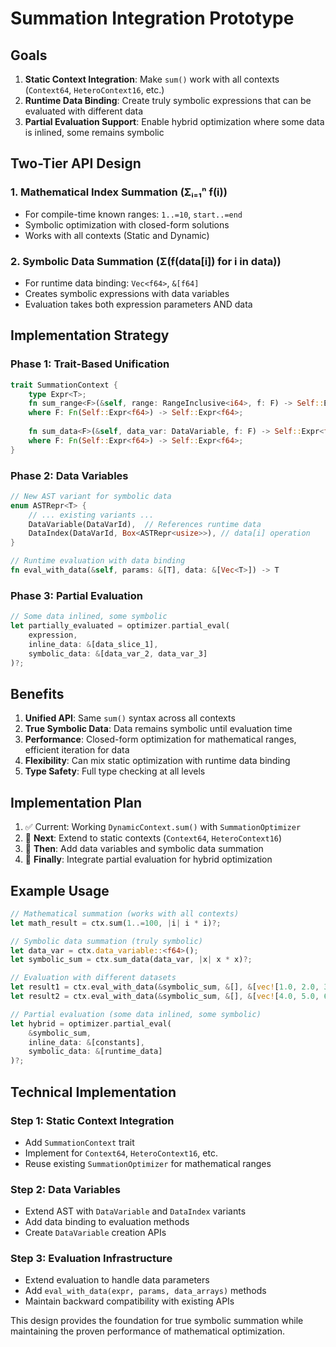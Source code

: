 # Summation Integration Prototype

## Goals

1. **Static Context Integration**: Make `sum()` work with all contexts (`Context64`, `HeteroContext16`, etc.)
2. **Runtime Data Binding**: Create truly symbolic expressions that can be evaluated with different data
3. **Partial Evaluation Support**: Enable hybrid optimization where some data is inlined, some remains symbolic

## Two-Tier API Design

### 1. Mathematical Index Summation (Σᵢ₌₁ⁿ f(i))
- For compile-time known ranges: `1..=10`, `start..=end`
- Symbolic optimization with closed-form solutions
- Works with all contexts (Static and Dynamic)

### 2. Symbolic Data Summation (Σ(f(data[i]) for i in data))
- For runtime data binding: `Vec<f64>`, `&[f64]`
- Creates symbolic expressions with data variables
- Evaluation takes both expression parameters AND data

## Implementation Strategy

### Phase 1: Trait-Based Unification
```rust
trait SummationContext {
    type Expr<T>;
    fn sum_range<F>(&self, range: RangeInclusive<i64>, f: F) -> Self::Expr<f64>
    where F: Fn(Self::Expr<f64>) -> Self::Expr<f64>;
    
    fn sum_data<F>(&self, data_var: DataVariable, f: F) -> Self::Expr<f64>
    where F: Fn(Self::Expr<f64>) -> Self::Expr<f64>;
}
```

### Phase 2: Data Variables
```rust
// New AST variant for symbolic data
enum ASTRepr<T> {
    // ... existing variants ...
    DataVariable(DataVarId),  // References runtime data
    DataIndex(DataVarId, Box<ASTRepr<usize>>), // data[i] operation
}

// Runtime evaluation with data binding
fn eval_with_data(&self, params: &[T], data: &[Vec<T>]) -> T
```

### Phase 3: Partial Evaluation
```rust
// Some data inlined, some symbolic
let partially_evaluated = optimizer.partial_eval(
    expression,
    inline_data: &[data_slice_1],
    symbolic_data: &[data_var_2, data_var_3]
)?;
```

## Benefits

1. **Unified API**: Same `sum()` syntax across all contexts
2. **True Symbolic Data**: Data remains symbolic until evaluation time
3. **Performance**: Closed-form optimization for mathematical ranges, efficient iteration for data
4. **Flexibility**: Can mix static optimization with runtime data binding
5. **Type Safety**: Full type checking at all levels

## Implementation Plan

1. ✅ Current: Working `DynamicContext.sum()` with `SummationOptimizer`
2. 🔄 **Next**: Extend to static contexts (`Context64`, `HeteroContext16`)
3. 🔄 **Then**: Add data variables and symbolic data summation
4. 🔄 **Finally**: Integrate partial evaluation for hybrid optimization

## Example Usage

```rust
// Mathematical summation (works with all contexts)
let math_result = ctx.sum(1..=100, |i| i * i)?;

// Symbolic data summation (truly symbolic)
let data_var = ctx.data_variable::<f64>();
let symbolic_sum = ctx.sum_data(data_var, |x| x * x)?;

// Evaluation with different datasets
let result1 = ctx.eval_with_data(&symbolic_sum, &[], &[vec![1.0, 2.0, 3.0]]);
let result2 = ctx.eval_with_data(&symbolic_sum, &[], &[vec![4.0, 5.0, 6.0]]);

// Partial evaluation (some data inlined, some symbolic)
let hybrid = optimizer.partial_eval(
    &symbolic_sum,
    inline_data: &[constants],
    symbolic_data: &[runtime_data]
)?;
```

## Technical Implementation

### Step 1: Static Context Integration
- Add `SummationContext` trait
- Implement for `Context64`, `HeteroContext16`, etc.
- Reuse existing `SummationOptimizer` for mathematical ranges

### Step 2: Data Variables
- Extend AST with `DataVariable` and `DataIndex` variants
- Add data binding to evaluation methods
- Create `DataVariable` creation APIs

### Step 3: Evaluation Infrastructure
- Extend evaluation to handle data parameters
- Add `eval_with_data(expr, params, data_arrays)` methods
- Maintain backward compatibility with existing APIs

This design provides the foundation for true symbolic summation while maintaining the proven performance of mathematical optimization. 
